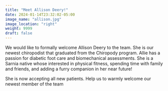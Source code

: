 ```yaml
---
title: "Meet Allison Deery!"
date: 2024-01-14T23:32:02-05:00
image_name: "allison.jpg"
image_location: "right"
weight: 9999
draft: false
---
```


We would like to formally welcome Allison Deery to the team. She is our newest chiropodist that graduated from the Chiropody program. Allie has a passion for diabetic foot care and biomechanical assessments.
She is a Sarnia native whose interested in physical fitness, spending time with family and friends, and adding a furry companion in her near future!

She is now accepting all new patients. Help us to warmly welcome our newest member of the team
